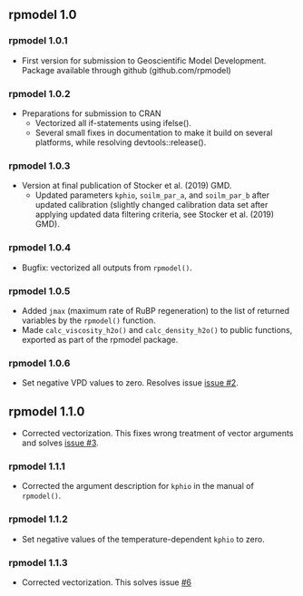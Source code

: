 ## rpmodel 1.0

### rpmodel 1.0.1

* First version for submission to Geoscientific Model Development. Package available through github (github.com/rpmodel)

### rpmodel 1.0.2

* Preparations for submission to CRAN
    - Vectorized all if-statements using ifelse().
    - Several small fixes in documentation to make it build on several platforms, while resolving devtools::release().
    
### rpmodel 1.0.3

* Version at final publication of Stocker et al. (2019) GMD.
    - Updated parameters `kphio`, `soilm_par_a`, and `soilm_par_b` after updated calibration (slightly changed calibration data set after applying updated data filtering criteria, see Stocker et al. (2019) GMD).

### rpmodel 1.0.4

* Bugfix: vectorized all outputs from `rpmodel()`.

### rpmodel 1.0.5

* Added `jmax` (maximum rate of RuBP regeneration) to the list of returned variables by the `rpmodel()` function.
* Made `calc_viscosity_h2o()` and `calc_density_h2o()` to public functions, exported as part of the rpmodel package.

### rpmodel 1.0.6

* Set negative VPD values to zero. Resolves issue [issue #2](https://github.com/stineb/rpmodel/issues/2).

## rpmodel 1.1.0

* Corrected vectorization. This fixes wrong treatment of vector arguments and solves [issue #3](https://github.com/stineb/rpmodel/issues/3).

### rpmodel 1.1.1

* Corrected the argument description for `kphio` in the manual of `rpmodel()`.

### rpmodel 1.1.2

* Set negative values of the temperature-dependent `kphio` to zero.

### rpmodel 1.1.3

* Corrected vectorization. This solves issue [#6](https://github.com/stineb/rpmodel/issues/6)

